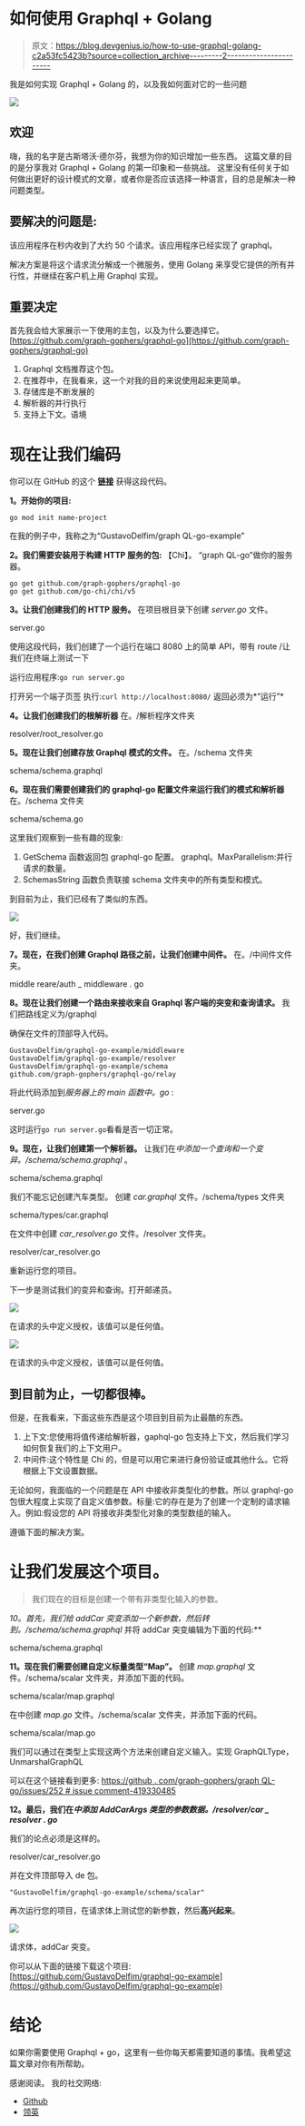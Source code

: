 # 如何使用 Graphql + Golang

> 原文：<https://blog.devgenius.io/how-to-use-graphql-golang-c2a53fc5423b?source=collection_archive---------2----------------------->

我是如何实现 Graphql + Golang 的，以及我如何面对它的一些问题

![](img/db1dce4564a99642557e06d422c513b5.png)

## 欢迎

嗨，我的名字是古斯塔沃·德尔芬，我想为你的知识增加一些东西。
这篇文章的目的是分享我对 Graphql + Golang 的第一印象和一些挑战。
这里没有任何关于如何做出更好的设计模式的文章，或者你是否应该选择一种语言，目的总是解决一种问题类型。

## **要解决的问题是:**

该应用程序在秒内收到了大约 50 个请求。该应用程序已经实现了 graphql。

解决方案是将这个请求流分解成一个微服务，使用 Golang 来享受它提供的所有并行性，并继续在客户机上用 Graphql 实现。

## 重要决定

首先我会给大家展示一下使用的主包，以及为什么要选择它。
[https://github.com/graph-gophers/graphql-go](https://github.com/graph-gophers/graphql-go)

1.  Graphql 文档推荐这个包。
2.  在推荐中，在我看来，这一个对我的目的来说使用起来更简单。
3.  存储库是不断发展的
4.  解析器的并行执行
5.  支持上下文。语境

# **现在让我们编码**

你可以在 GitHub 的这个 [**链接**](https://github.com/GustavoDelfim/graphql-go-example) 获得这段代码。

**1。开始你的项目:**

```
go mod init name-project
```

在我的例子中，我称之为“GustavoDelfim/graph QL-go-example”

**2。我们需要安装用于构建 HTTP 服务的包:**
【Chi】。
“graph QL-go”做你的服务器。

```
go get github.com/graph-gophers/graphql-go
go get github.com/go-chi/chi/v5
```

**3。让我们创建我们的 HTTP 服务。**
在项目根目录下创建 *server.go* 文件。

server.go

使用这段代码，我们创建了一个运行在端口 8080 上的简单 API，带有 route /让我们在终端上测试一下

运行应用程序:`go run server.go`

打开另一个端子页签
执行:`curl http://localhost:8080/`
返回必须为*“运行”*

**4。让我们创建我们的根解析器** 在。/解析程序文件夹

resolver/root_resolver.go

**5。现在让我们创建存放 Graphql 模式的文件。** 在。/schema 文件夹

schema/schema.graphql

**6。现在我们需要创建我们的 graphql-go 配置文件来运行我们的模式和解析器** 在。/schema 文件夹

schema/schema.go

这里我们观察到一些有趣的现象:

1.  GetSchema 函数返回包 graphql-go 配置。
    graphql。MaxParallelism:并行请求的数量。
2.  SchemasString 函数负责联接 schema 文件夹中的所有类型和模式。

到目前为止，我们已经有了类似的东西。

![](img/d34ab4cca800352dcb598709cd61a259.png)

好，我们继续。

**7。现在，在我们创建 Graphql 路径之前，让我们创建中间件。**
在。/中间件文件夹。

middle reare/auth _ middleware . go

**8。现在让我们创建一个路由来接收来自 Graphql 客户端的突变和查询请求。** 我们把路线定义为/graphql

确保在文件的顶部导入代码。

```
GustavoDelfim/graphql-go-example/middleware
GustavoDelfim/graphql-go-example/resolver
GustavoDelfim/graphql-go-example/schema
github.com/graph-gophers/graphql-go/relay
```

将此代码添加到*服务器上的 main 函数中。go* :

server.go

这时运行`go run server.go`看看是否一切正常。

**9。现在，让我们创建第一个解析器。** 让我们在*中添加一个查询和一个变异。/schema/schema.graphql* 。

schema/schema.graphql

我们不能忘记创建汽车类型。
创建 *car.graphql* 文件。/schema/types 文件夹

schema/types/car.graphql

在文件中创建 *car_resolver.go* 文件。/resolver 文件夹。

resolver/car_resolver.go

重新运行您的项目。

下一步是测试我们的变异和查询。打开邮递员。

![](img/8c4baa0dc1d75551afab0bfa6f320425.png)

在请求的头中定义授权，该值可以是任何值。

![](img/39e1b1fbadec726a6dcda2bafc91f748.png)

在请求的头中定义授权，该值可以是任何值。

## 到目前为止，一切都很棒。

但是，在我看来，下面这些东西是这个项目到目前为止最酷的东西。

1.  上下文:您使用将值传递给解析器，gaphql-go 包支持上下文，然后我们学习如何恢复我们的上下文用户。
2.  中间件:这个特性是 Chi 的，但是可以用它来进行身份验证或其他什么。它将根据上下文设置数据。

无论如何，我面临的一个问题是在 API 中接收非类型化的参数。所以 graphql-go 包很大程度上实现了自定义值参数。标量:它的存在是为了创建一个定制的请求输入。例如:假设您的 API 将接收非类型化对象的类型数组的输入。

遵循下面的解决方案。

# 让我们发展这个项目。

> 我们现在的目标是创建一个带有非类型化输入的参数。

**10。首先，我们给 addCar 突变添加一个新参数，然后转到*。/schema/schema.graphql* 并将 addCar 突变编辑为下面的代码:**

schema/schema.graphql

**11。现在我们需要创建自定义标量类型“Map”。** 创建 *map.graphql* 文件。/schema/scalar 文件夹，并添加下面的代码。

schema/scalar/map.graphql

在中创建 *map.go* 文件。/schema/scalar 文件夹，并添加下面的代码。

schema/scalar/map.go

我们可以通过在类型上实现这两个方法来创建自定义输入。实现 GraphQLType，UnmarshalGraphQL

可以在这个链接看到更多:
[https://github . com/graph-gophers/graph QL-go/issues/252 # issue comment-419330485](https://github.com/graph-gophers/graphql-go/issues/252#issuecomment-419330485)

**12。最后，我们在*中添加 AddCarArgs 类型的参数数据。/resolver/car _ resolver . go***

我们的论点必须是这样的。

resolver/car_resolver.go

并在文件顶部导入 de 包。

```
"GustavoDelfim/graphql-go-example/schema/scalar"
```

再次运行您的项目，在请求体上测试您的新参数，然后**高兴起来**。

![](img/f1f6b2bb61565054ef7990bd5adc11a8.png)

请求体，addCar 突变。

你可以从下面的链接下载这个项目:
[https://github.com/GustavoDelfim/graphql-go-example](https://github.com/GustavoDelfim/graphql-go-example)

# 结论

如果你需要使用 Graphql + go，这里有一些你每天都需要知道的事情。我希望这篇文章对你有所帮助。

感谢阅读。
我的社交网络:

*   [Github](https://github.com/GustavoDelfim)
*   [领英](https://www.linkedin.com/in/gustavodelfim/)